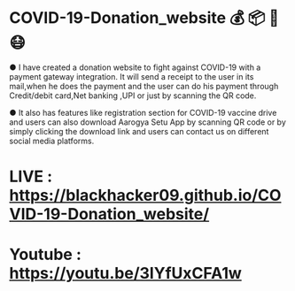 # COVID-19-Donation_website 💰 📦 💉 😷

● I have created a donation website to fight against COVID-19 with a payment gateway integration. It will send a receipt to the user in its mail,when he does the payment and the user can do his payment through Credit/debit card,Net banking ,UPI or just by scanning the QR code.

● It also has features like registration section for COVID-19 vaccine drive and users can also download Aarogya Setu App by scanning QR code or by simply clicking the download link and users can contact us on different social media platforms.

 # LIVE : https://blackhacker09.github.io/COVID-19-Donation_website/ 
 # Youtube : https://youtu.be/3IYfUxCFA1w
